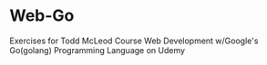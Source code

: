 # Web-Go
Exercises for Todd McLeod Course Web Development w/Google's Go(golang) Programming Language on Udemy
